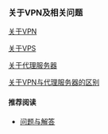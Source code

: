 ### 关于VPN及相关问题
[关于VPN](https://a2zitpro.github.io/web/aboutvpn)

[关于VPS]()

[关于代理服务器](https://a2zitpro.github.io/web/代理服务器)

[关于VPN与代理服务器的区别]( )


#### 推荐阅读
- [问题与解答](https://a2zitpro.github.io/web/问题与解答)
